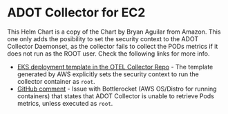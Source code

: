 # ADOT Collector for EC2

This Helm Chart is a copy of the Chart by Bryan Aguilar from Amazon. This one only adds the posibility to set the security context
to the ADOT Collector Daemonset, as the collector fails to collect the PODs metrics if it does not run as the ROOT user. Check
the following links for more info.
* [EKS deployment template in the OTEL Collector Repo](https://github.com/aws-observability/aws-otel-collector/blob/main/deployment-template/eks/otel-container-insights-infra.yaml#L189-L191) - The template generated by AWS explicitly sets the security context to run the collector container as `root`.
* [GitHub comment](https://github.com/aws-observability/aws-otel-collector/issues/2486#issuecomment-1827642583) - Issue with Bottlerocket (AWS OS/Distro for running containers) that states that ADOT Collector is unable to retrieve Pods metrics, unless executed as `root`.
